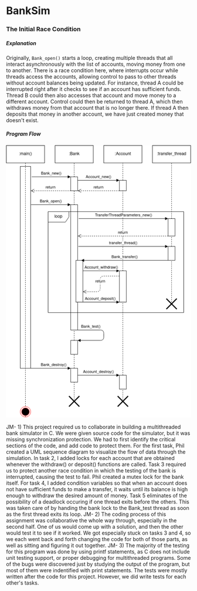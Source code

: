 # BankSim

### The Initial Race Condition

##### Explanation

Originally, `Bank_open()` starts a loop, creating multiple threads that all interact asynchronously with the list of accounts, moving money from one to another. There is a race condition here, where interrupts occur while threads access the accounts, allowing control to pass to other threads without account balances being updated. For instance, thread A could be interrupted right after it checks to see if an account has sufficient funds. Thread B could then also accesses that account and move money to a different account. Control could then be returned to thread A, which then withdraws money from that account that is no longer there. If thread A then deposits that money in another account, we have just created money that doesn't exist.

##### Program Flow

![](./race-condition.png)

JM- 1) This project required us to collaborate in building a multithreaded bank simulator in C. We were given source code for the simulator, but it was missing synchronization protection. We had to first identify the critical sections of the code, and add code to protect them. For the first task, Phil created a UML sequence diagram to visualize the flow of data through the simulation. In task 2, I added locks for each account that are obtained whenever the withdraw() or deposit() functions are called. Task 3 required us to protect another race condition in which the testing of the bank is interrupted, causing the test to fail. Phil created a mutex lock for the bank itself. For task 4, I added condition variables so that when an account does not have sufficient funds to make a transfer, it waits until its balance is high enough to withdraw the desired amount of money. Task 5 eliminates of the possibility of a deadlock occuring if one thread exits before the others. This was taken care of by handing the bank lock to the Bank_test thread as soon as the first thread exits its loop. 
JM- 2) The coding process of this assignment was collaborative the whole way through, especially in the second half. One of us would come up with a solution, and then the other would test it to see if it worked. We got especially stuck on tasks 3 and 4, so we each went back and forth changing the code for both of those parts, as well as sitting and figuring it out together. 
JM- 3) The majority of the testing for this program was done by using printf statements, as C does not include unit testing support, or proper debugging for multithreaded programs. Some of the bugs were discovered just by studying the output of the program, but most of them were indentified with print statements. The tests were mostly written after the code for this project. However, we did write tests for each other's tasks. 

